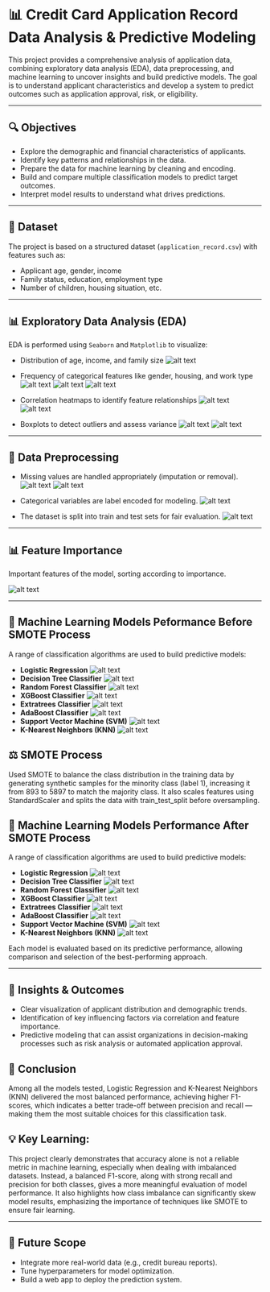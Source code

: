 
# 📊 Credit Card Application Record Data Analysis & Predictive Modeling

This project provides a comprehensive analysis of application data, combining exploratory data analysis (EDA), data preprocessing, and machine learning to uncover insights and build predictive models. The goal is to understand applicant characteristics and develop a system to predict outcomes such as application approval, risk, or eligibility.

---

## 🔍 Objectives
- Explore the demographic and financial characteristics of applicants.
- Identify key patterns and relationships in the data.
- Prepare the data for machine learning by cleaning and encoding.
- Build and compare multiple classification models to predict target outcomes.
- Interpret model results to understand what drives predictions.

---

## 📁 Dataset
The project is based on a structured dataset (`application_record.csv`) with features such as:
- Applicant age, gender, income
- Family status, education, employment type
- Number of children, housing situation, etc.

---

## 📊 Exploratory Data Analysis (EDA)
EDA is performed using `Seaborn` and `Matplotlib` to visualize:
- Distribution of age, income, and family size
![alt text](image.png)

- Frequency of categorical features like gender, housing, and work type
![alt text](image-1.png)
![alt text](image-2.png)
![alt text](image-3.png)

- Correlation heatmaps to identify feature relationships
![alt text](image-6.png)
![alt text](image-7.png)

- Boxplots to detect outliers and assess variance
![alt text](image-4.png)
![alt text](image-5.png)


---

## 🧹 Data Preprocessing
- Missing values are handled appropriately (imputation or removal).
![alt text](image-8.png)
![alt text](image-9.png)
- Categorical variables are label encoded for modeling.
![alt text](image-10.png)

- The dataset is split into train and test sets for fair evaluation.
![alt text](image-11.png)

---

## 📊 Feature Importance
Important features of the model, sorting according to importance.

![alt text](image-16.png)

---

## 🤖 Machine Learning Models Peformance Before SMOTE Process
A range of classification algorithms are used to build predictive models:
- **Logistic Regression**
  ![alt text](image.png)
- **Decision Tree Classifier**
  ![alt text](image-3.png)
- **Random Forest Classifier**
  ![alt text](image-4.png)
- **XGBoost Classifier**
  ![alt text](image-7.png)
- **Extratrees Classifier**
  ![alt text](image-5.png)
- **AdaBoost Classifier**
  ![alt text](image-6.png)
- **Support Vector Machine (SVM)**
  ![alt text](image-2.png)
- **K-Nearest Neighbors (KNN)**
  ![alt text](image-1.png)

## ⚖️ SMOTE Process
Used SMOTE to balance the class distribution in the training data by generating synthetic samples for the minority class (label 1), increasing it from 893 to 5897 to match the majority class. It also scales features using StandardScaler and splits the data with train_test_split before oversampling.

## 🤖 Machine Learning Models Performance After SMOTE Process
A range of classification algorithms are used to build predictive models:
- **Logistic Regression**
  ![alt text](<images\image-26.png>)
- **Decision Tree Classifier**
  ![alt text](images\image-15.png)
- **Random Forest Classifier**
  ![alt text](images\image-22.png)
- **XGBoost Classifier**
  ![alt text](images\image-25.png)
- **Extratrees Classifier**
  ![alt text](images\image-23.png)
- **AdaBoost Classifier**
  ![alt text](images\image-24.png)
- **Support Vector Machine (SVM)**
  ![alt text](images\image-27.png)
- **K-Nearest Neighbors (KNN)**
  ![alt text](images\image-28.png)

Each model is evaluated based on its predictive performance, allowing comparison and selection of the best-performing approach.

---

## 📌 Insights & Outcomes
- Clear visualization of applicant distribution and demographic trends.
- Identification of key influencing factors via correlation and feature importance.
- Predictive modeling that can assist organizations in decision-making processes such as risk analysis or automated application approval.

## 🎯 Conclusion
Among all the models tested, Logistic Regression and K-Nearest Neighbors (KNN) delivered the most balanced performance, achieving higher F1-scores, which indicates a better trade-off between precision and recall — making them the most suitable choices for this classification task.

## 💡 Key Learning:
This project clearly demonstrates that accuracy alone is not a reliable metric in machine learning, especially when dealing with imbalanced datasets. Instead, a balanced F1-score, along with strong recall and precision for both classes, gives a more meaningful evaluation of model performance. It also highlights how class imbalance can significantly skew model results, emphasizing the importance of techniques like SMOTE to ensure fair learning.

---

## 🔗 Future Scope
- Integrate more real-world data (e.g., credit bureau reports).
- Tune hyperparameters for model optimization.
- Build a web app to deploy the prediction system.
